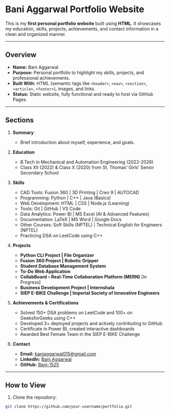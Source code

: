 # Bani Aggarwal Portfolio Website

This is my **first personal portfolio website** built using **HTML**. It showcases my education, skills, projects, achievements, and contact information in a clean and organized manner.

---

## Overview

- **Name:** Bani Aggarwal
- **Purpose:** Personal portfolio to highlight my skills, projects, and professional achievements.
- **Built With:** HTML (semantic tags like `<header>`, `<nav>`, `<section>`, `<article>`, `<footer>`), images, and links.
- **Status:** Static website, fully functional and ready to host via GitHub Pages.

---

## Sections

1. **Summary**

   - Brief introduction about myself, experience, and goals.

2. **Education**

   - B.Tech in Mechanical and Automation Engineering (2022-2026)
   - Class XII (2022) & Class X (2020) from St. Thomas’ Girls’ Senior Secondary School

3. **Skills**

   - CAD Tools: Fusion 360 | 3D Printing | Creo 9 | AUTOCAD
   - Programming: Python | C++ | Java (Basics)
   - Web Development: HTML | CSS | Node.js (Learning)
   - Tools: Git | GitHub | VS Code
   - Data Analytics: Power BI | MS Excel (AI & Advanced Features)
   - Documentation: LaTeX | MS Word | Google Docs
   - Other Courses: Soft Skills (NPTEL) | Technical English for Engineers (NPTEL)
   - Practicing DSA on LeetCode using C++

4. **Projects**

   - **Python CLI Project | File Organizer**
   - **Fusion 360 Project | Robotic Gripper**
   - **Student Database Management System**
   - **To-Do Web Application**
   - **CollabBoard – Real-Time Collaboration Platform (MERN)** [In Progress]
   - **Business Development Project | Internshala**
   - **SIEP E-BIKE Challenge | Imperial Society of Innovative Engineers**

5. **Achievements & Certifications**

   - Solved 150+ DSA problems on LeetCode and 100+ on GeeksforGeeks using C++
   - Developed 3+ deployed projects and actively contributing to GitHub
   - Certificate in Power BI, created interactive dashboards
   - Awarded Best Female Team in the SIEP E-BIKE Challenge

6. **Contact**
   - **Email:** baniaggarwal015@gmail.com
   - **LinkedIn:** [Bani Aggarwal](https://linkedin.com/in/bani-ag28/)
   - **GitHub:** [Bani-1525](https://github.com/Bani-1525)

---

## How to View

1. Clone the repository:

```bash
git clone https://github.com/your-username/portfolio.git
```
